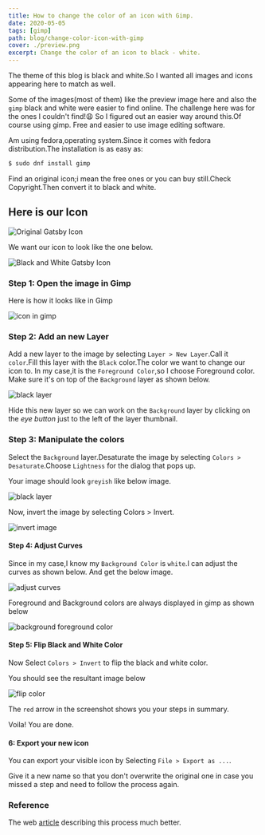 ```yaml
---
title: How to change the color of an icon with Gimp.
date: 2020-05-05
tags: [gimp]
path: blog/change-color-icon-with-gimp
cover: ./preview.png
excerpt: Change the color of an icon to black - white.
---
```


The theme of this blog is black and white.So I wanted all images and icons appearing here to match as well.

Some of the images(most of them) like the preview image here and also the `gimp` black and white were easier to find online.
The challenge here was for the ones I couldn't find!:weary: So I figured out an easier way around this.Of course using gimp.
Free and easier to use image editing software.

Am using fedora,operating system.Since it comes with fedora distribution.The installation is as easy as:

```bash 
$ sudo dnf install gimp
```
Find an original icon;i mean the free ones or you can buy still.Check Copyright.Then convert it to black and white.

## Here is our Icon
![Original Gatsby Icon](./original-gatsby-icon.png)

We want our icon to look like the one below.

![Black and White Gatsby Icon](./gatsby-icon-black.png)

### Step 1: Open the image in Gimp
Here is how it looks like in Gimp

![icon in gimp](./gimp-img-1.png)

### Step 2: Add an new Layer 
Add a new layer to the image by selecting `Layer > New Layer`.Call it `color`.Fill this layer with the `Black` color.The color we want to change our icon to.
In my case,it is the `Foreground Color`,so I choose Foreground color.
Make sure it's on top of the `Background` layer
as shown below.

![black layer](./gimp-img-2.png)

Hide this new layer so we can work on the `Background` layer by clicking on the *eye button* just to the left of the layer thumbnail.

### Step 3: Manipulate the colors

Select the `Background` layer.Desaturate the image by selecting `Colors > Desaturate`.Choose `Lightness` for the dialog that pops up.

Your image should look `greyish` like below image.

![black layer](./gimp-img-3.png)

Now, invert the image by selecting Colors > Invert.

![invert image](./gimp-img-4.png)

#### Step 4: Adjust Curves

Since in my case,I know my  `Background Color` is `white`.I can adjust the curves as shown below.
And get the below image.

![adjust curves](./gimp-img-5.png)

Foreground and Background colors are always displayed in gimp as shown below

![background foreground color](./gimp-img-6.png)

#### Step 5: Flip Black and White Color

Now Select `Colors > Invert` to flip the black and white color.

You should see the resultant image below

![flip  color](./gimp-img-7.png)

The `red` arrow in the screenshot shows you your steps in summary.

Voila! You are done.

#### 6: Export your new icon

You can export your visible icon by Selecting `File > Export as ...`.

Give it a new name so that you don't overwrite the original one in case you missed a step and need to follow the process again.

### Reference

The web [article](http://www.benramey.com/2012/03/15/change-the-color-of-an-icon-with-gimp/) describing this process much better.





